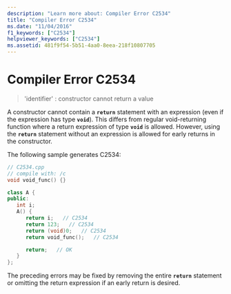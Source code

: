 ```yaml
---
description: "Learn more about: Compiler Error C2534"
title: "Compiler Error C2534"
ms.date: "11/04/2016"
f1_keywords: ["C2534"]
helpviewer_keywords: ["C2534"]
ms.assetid: 481f9f54-5b51-4aa0-8eea-218f10807705
---
```

# Compiler Error C2534

> 'identifier' : constructor cannot return a value

A constructor cannot contain a **`return`** statement with an expression (even if the expression has type **`void`**). This differs from regular void-returning function where a return expression of type **`void`** is allowed. However, using the **`return`** statement without an expression is allowed for early returns in the constructor.

The following sample generates C2534:

```cpp
// C2534.cpp
// compile with: /c
void void_func() {}

class A {
public:
   int i;
   A() {
      return i;   // C2534
      return 123;   // C2534
      return (void)0;   // C2534
      return void_func();   // C2534

      return;   // OK
   }
};
```

The preceding errors may be fixed by removing the entire **`return`** statement or omitting the return expression if an early return is desired.
